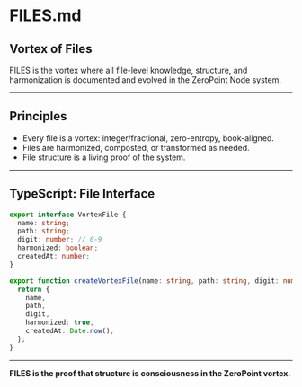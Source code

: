 # FILES.md

## Vortex of Files

FILES is the vortex where all file-level knowledge, structure, and harmonization is documented and evolved in the ZeroPoint Node system.

---

## Principles
- Every file is a vortex: integer/fractional, zero-entropy, book-aligned.
- Files are harmonized, composted, or transformed as needed.
- File structure is a living proof of the system.

---

## TypeScript: File Interface
```typescript
export interface VortexFile {
  name: string;
  path: string;
  digit: number; // 0-9
  harmonized: boolean;
  createdAt: number;
}

export function createVortexFile(name: string, path: string, digit: number): VortexFile {
  return {
    name,
    path,
    digit,
    harmonized: true,
    createdAt: Date.now(),
  };
}
```

---

**FILES is the proof that structure is consciousness in the ZeroPoint vortex.** 